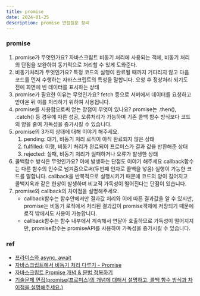 ```yaml
---
title: promise
date: 2024-01-25
description: promise 면접질문 정리
---
```


### promise

1. promise가 무엇인가요?
   자바스크립트 비동기 처리에 사용되는 객체, 비동기 처리의 단점을 보완하여 동기적으로 처리할 수 있게 도와준다.
   <br />
2. 비동기처리가 무엇인가요?
   특정 코드의 실행이 완료될 때까지 기다리지 않고 다음 코드를 먼저 수행하는 자바스크립트의 특성을 말합니다.
   요청 후 정상처리 되기도 전에 화면에 빈 데이터를 표시하는 상태
   <br />
3. promise가 필요한 이유는 무엇인가요?
   fetch 등으로 서버에서 데이터를 요청하고 받아온 뒤 이를 처리하기 위하여 사용됩니다.
   <br />
4. promise를 사용함으로써 얻는 장점이 무엇이 있나요?
   promise는 .then(), .catch() 등 경우에 따른 성공, 오류처리가 가능하며 기존 콜백 함수 방식보다 코드의 양을 줄여 가독성을 증가시킬 수 있습니다.
   <br />
5. promise의 3가지 상태에 대해 이야기 해주세요.
    1. pending: 대기, 비동기 처리 로직이 아직 완료되지 않은 상태
    2. fulfilled: 이행, 비동기 처리가 완료되어 프로미스가 결과 값을 반환해준 상태
    3. rejected: 실패, 비동기 처리가 실패하거나 오류가 발생한 상태
       <br />
6. 콜백함수 방식은 무엇인가요? 이에 발생하는 단점도 이야기 해주세요
   callback함수는 다른 함수의 인수로 넘겨줌으로써(두번째 인자로 콜백을 넣음) 실행이 가능한 코드를 말합니다. callback을 반복적으로 실행시키기 때문에 코드의 양이 길어지고 콜백지옥과 같은 현상이 발생하며 비교적 가독성이 떨어진다는 단점이 있습니다.
   <br />
7. promise와 callback의 차이점을 설명해주세요.
    - callback함수는 함수안에서만 결과값 처리와 이에 따른 결과값을 알 수 있지만, promise는 비동기 로직에서 처리된 결과값이 promise객체에 저장되기 때문에 로직 밖에서도 사용이 가능합니다.
    - callback함수는 함수 내부에서 계속해서 연달아 호출하므로 가독성이 떨어지지만, promise함수는 promiseAPI를 사용하여 가독성을 증가시킬 수 있습니다.

### ref

-   [프라미스와 async, await](https://ko.javascript.info/promise-basics)
-   [자바스크립트에서 비동기 처리 다루기 - Promise](https://learnjs.vlpt.us/async/01-promise.html)
-   [자바스크립트 Promise 개념 & 문법 정복하기](https://inpa.tistory.com/entry/JS-%F0%9F%93%9A-%EB%B9%84%EB%8F%99%EA%B8%B0%EC%B2%98%EB%A6%AC-Promise)
-   [기술문제 면접(promise(프로미스)의 개념에 대해서 설명하고, 콜백 함수 방식과 차이점을 설명해주세요.)](https://velog.io/@solimlee/%EA%B8%B0%EC%88%A0%EB%AC%B8%EC%A0%9C-%EB%A9%B4%EC%A0%91promise%ED%94%84%EB%A1%9C%EB%AF%B8%EC%8A%A4%EC%9D%98-%EA%B0%9C%EB%85%90%EC%97%90-%EB%8C%80%ED%95%B4%EC%84%9C-%EC%84%A4%EB%AA%85%ED%95%98%EA%B3%A0-%EC%BD%9C%EB%B0%B1-%ED%95%A8%EC%88%98-%EB%B0%A9%EC%8B%9D%EA%B3%BC-%EC%B0%A8%EC%9D%B4%EC%A0%90%EC%9D%84-%EC%84%A4%EB%AA%85%ED%95%B4%EC%A3%BC%EC%84%B8%EC%9A%94)
